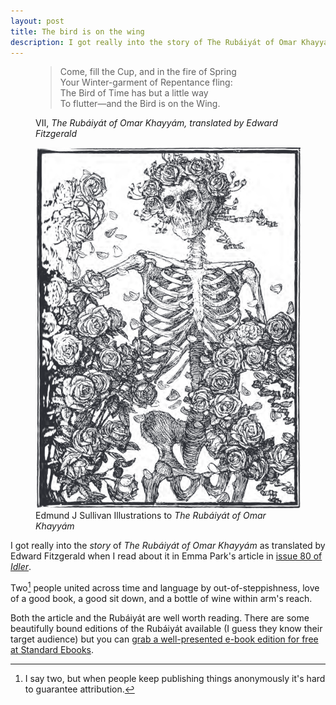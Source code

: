 ```yaml
---
layout: post
title: The bird is on the wing
description: I got really into the story of The Rubáiyát of Omar Khayyám as translated by Edward Fitzgerald when I read about it in Emma Park's article in issue 80 of Idler.
---
```


<figure>
 <blockquote>
  Come, fill the Cup, and in the fire of Spring<br>
  Your Winter-garment of Repentance fling:<br>
  The Bird of Time has but a little way<br>
  To flutter—and the Bird is on the Wing.
 </blockquote>
 <figcaption>VII, <cite>The Rubáiyát of Omar Khayyám, translated by Edward Fitzgerald</cite></figcaption>
</figure>

<figure>
  <img src="/assets/images/rubaiyat.webp" alt="Edmund J Sullivan Illustrations to The Rubáiyát of Omar Khayyám">
  <figcaption>Edmund J Sullivan Illustrations to <i>The Rubáiyát of Omar Khayyám</i></figcaption>
</figure>

I got really into the *story* of _The Rubáiyát of Omar Khayyám_ as translated by Edward Fitzgerald when I read about it in Emma Park's article in [issue 80 of _Idler_](https://www.idler.co.uk/sample-issue/).

Two[^two] people united across time and language by out-of-steppishness, love of a good book, a good sit down, and a bottle of wine within arm's reach.

Both the article and the Rubáiyát are well worth reading. There are some beautifully bound editions of the Rubáiyát available (I guess they know their target audience) but you can [grab a well-presented e-book edition for free at Standard Ebooks](https://standardebooks.org/ebooks/omar-khayyam/the-rubaiyat-of-omar-khayyam/edward-fitzgerald).

[^two]: I say two, but when people keep publishing things anonymously it's hard to guarantee attribution.
